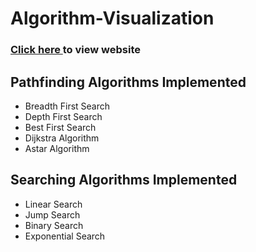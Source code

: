 # Algorithm-Visualization

### <a href = "https://github.com/PRATYUSH0077/AlgoVisualizer/"> Click here </a> to view website

## Pathfinding Algorithms Implemented

* Breadth First Search
* Depth First Search
* Best First Search
* Dijkstra Algorithm
* Astar Algorithm

## Searching Algorithms Implemented

* Linear Search
* Jump Search
* Binary Search
* Exponential Search